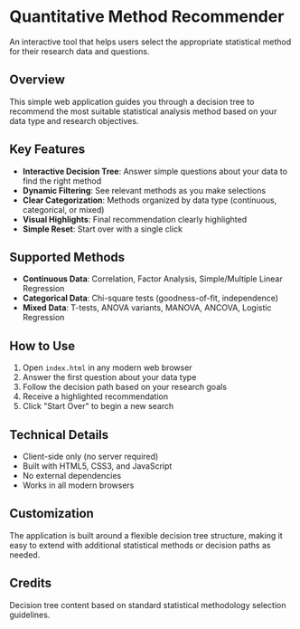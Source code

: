 # Quantitative Method Recommender

An interactive tool that helps users select the appropriate statistical method for their research data and questions.

## Overview

This simple web application guides you through a decision tree to recommend the most suitable statistical analysis method based on your data type and research objectives.

## Key Features

- **Interactive Decision Tree**: Answer simple questions about your data to find the right method
- **Dynamic Filtering**: See relevant methods as you make selections
- **Clear Categorization**: Methods organized by data type (continuous, categorical, or mixed)
- **Visual Highlights**: Final recommendation clearly highlighted
- **Simple Reset**: Start over with a single click

## Supported Methods

- **Continuous Data**: Correlation, Factor Analysis, Simple/Multiple Linear Regression
- **Categorical Data**: Chi-square tests (goodness-of-fit, independence)
- **Mixed Data**: T-tests, ANOVA variants, MANOVA, ANCOVA, Logistic Regression

## How to Use

1. Open `index.html` in any modern web browser
2. Answer the first question about your data type
3. Follow the decision path based on your research goals
4. Receive a highlighted recommendation
5. Click "Start Over" to begin a new search

## Technical Details

- Client-side only (no server required)
- Built with HTML5, CSS3, and JavaScript
- No external dependencies
- Works in all modern browsers

## Customization

The application is built around a flexible decision tree structure, making it easy to extend with additional statistical methods or decision paths as needed.

## Credits

Decision tree content based on standard statistical methodology selection guidelines. 